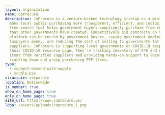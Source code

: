 ```yaml
---
layout: organization
name: CoProcure
description: CoProcure is a venture-backed technology startup on a mission to
  make local public purchasing more transparent, efficient, and inclusive. Their
  free search tool helps government buyers compliantly purchase from contracts
  that other governments have created. Competitively bid contracts on their
  platform can be reused by government buyers, saving government employees time,
  taxpayers money, and reducing the cost of selling to governments for
  suppliers. CoProcure is supporting local governments on COVID-19 response. On
  their COVID-19 resource page, they're tracking inventory of PPE and other
  items from verified suppliers and providing hands-on support to local govs in
  tracking down and group purchasing PPE items.
type:
  - connect-demand-with-supply
  - supply-ppe
structure: corporate
location: Nationwide
is_member: true
show_on_home_page: true
only_on_home_page: true
site_url: https://www.coprocure.us/
logo: /assets/uploads/coprocure_1.png
---
```

